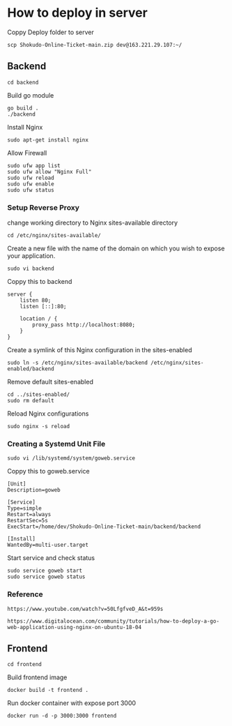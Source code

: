 # How to deploy in server
Coppy Deploy folder to server
```
scp Shokudo-Online-Ticket-main.zip dev@163.221.29.107:~/
```
## Backend
```
cd backend
```
Build go module
```
go build .
./backend
```
Install Nginx
```
sudo apt-get install nginx
```
Allow Firewall
```
sudo ufw app list
sudo ufw allow "Nginx Full"
sudo ufw reload
sudo ufw enable
sudo ufw status
```
### Setup Reverse Proxy
change working directory to Nginx sites-available directory
```
cd /etc/nginx/sites-available/
```
Create a new file with the name of the domain on which you wish to expose your application.
```
sudo vi backend
```
Coppy this to backend
```
server {
    listen 80;
    listen [::]:80;

    location / {
        proxy_pass http://localhost:8080;
    }
}
```
Create a symlink of this Nginx configuration in the sites-enabled 
```
sudo ln -s /etc/nginx/sites-available/backend /etc/nginx/sites-enabled/backend
```
Remove default sites-enabled
```
cd ../sites-enabled/
sudo rm default
```
Reload Nginx configurations
```
sudo nginx -s reload
```
### Creating a Systemd Unit File
```
sudo vi /lib/systemd/system/goweb.service
```
Coppy this to goweb.service
```
[Unit]
Description=goweb

[Service]
Type=simple
Restart=always
RestartSec=5s
ExecStart=/home/dev/Shokudo-Online-Ticket-main/backend/backend

[Install]
WantedBy=multi-user.target
```
Start service and check status
```
sudo service goweb start
sudo service goweb status
```
### Reference
```
https://www.youtube.com/watch?v=50LfgfveD_A&t=959s
```
```
https://www.digitalocean.com/community/tutorials/how-to-deploy-a-go-web-application-using-nginx-on-ubuntu-18-04
```

## Frontend
```
cd frontend
```
Build frontend image
```
docker build -t frontend .
```
Run docker container with expose port 3000
```
docker run -d -p 3000:3000 frontend
```
